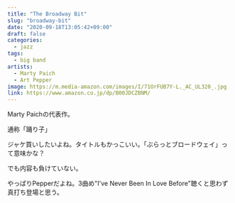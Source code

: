 ```yaml
---
title: "The Broadway Bit"
slug: "broadway-bit"
date: "2020-09-18T13:05:42+09:00"
draft: false
categories:
  - jazz
tags:
  - big band
artists:
  - Marty Paich
  - Art Pepper
image: https://m.media-amazon.com/images/I/71OrFUB7Y-L._AC_UL320_.jpg
link: https://www.amazon.co.jp/dp/B00JDCZBNM/
---
```

Marty Paichの代表作。

通称「踊り子」
<!--more-->
ジャケ買いしたいよね。タイトルもかっこいい。「ぶらっとブロードウェイ」って意味かな？

でも内容も負けていない。

やっぱりPepperだよね。3曲め"I've Never Been In Love Before"聴くと思わず真打ち登場と思う。

